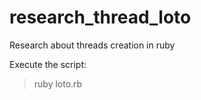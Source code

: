 # research_thread_loto
Research about threads creation in ruby

Execute the script:

> ruby loto.rb
